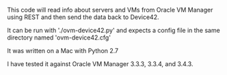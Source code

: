 This code will read info about servers and VMs from Oracle VM Manager using REST and then send the data back to Device42.

It can be run with './ovm-device42.py' and expects a config file in the same directory named 'ovm-device42.cfg'

It was written on a Mac with Python 2.7

I have tested it against Oracle VM Manager 3.3.3, 3.3.4, and 3.4.3.
